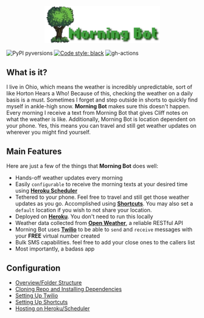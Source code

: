 <p align="center">
  <a href="https://github.com/bnkc/morningbot"><img alt="Morning Bot" src="https://github.com/bnkc/morningbot/blob/master/images/logo.png" width="60%"></a>
</p>


![PyPI pyversions](https://img.shields.io/pypi/pyversions/deadlink.svg?style=flat-square)
[![Code style: black](https://img.shields.io/badge/code%20style-black-000000.svg?style=flat-square)](https://github.com/psf/black)
![gh-actions](https://img.shields.io/github/workflow/status/nschloe/deadlink/ci?style=flat-square)

## What is it?

I live in Ohio, which means the weather is incredibly unpredictable, sort of like Horton Hears a Who! Because of this, checking the weather on a daily basis is a must. Sometimes I forget and step outside in shorts to quickly find myself in ankle-high snow. **Morning Bot** makes sure this doesn't happen. Every morning I receive a text from Morning Bot that gives Cliff notes on what the weather is like. Additionally, Morning Bot is location dependent on your phone. Yes, this means you can travel and still get weather updates on wherever you might find yourself.

## Main Features
Here are just a few of the things that **Morning Bot** does well:

- Hands-off weather updates every morning
- Easily `configurable` to receive the morning texts at your desired time using [**Heroku Scheduler**](https://devcenter.heroku.com/articles/scheduler)
- Tethered to your phone. Feel free to travel and still get those weather updates as you go. Accomplished using [**Shortcuts**](https://apps.apple.com/us/app/shortcuts/id915249334). You may also set a `default` location if you wish to not share your location.
- Deployed on [**Heroku**](https://dashboard.heroku.com/apps). You don't need to run this locally
- Weather data collected from [**Open Weather**](https://openweathermap.org/), a reliable RESTful API
- Morning Bot uses [**Twilio**](https://www.twilio.com/) to be able to `send` and `receive` messages with your **FREE** virtual number created
- Bulk SMS capabilities. feel free to add your close ones to the callers list
- Most importantly, a badass app
 
## Configuration

* [Overview/Folder Structure](#basic-understanding-of-the-data)  
* [Cloning Repo and Installing Dependencies](#data-cleaning)
* [Setting Up Twilio](#removing-outliers)
* [Setting Up Shortcuts](#life-expectancy-analysis)
* [Hosting on Heroku/Scheduler](#life-expectancy-analysis)
